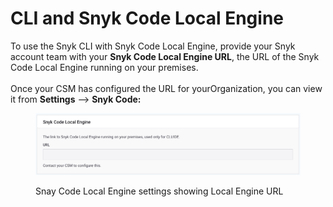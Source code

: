 # CLI and Snyk Code Local Engine

To use the Snyk CLI with Snyk Code Local Engine, provide your Snyk account team with your **Snyk Code Local Engine URL**, the URL of the Snyk Code Local Engine running on your premises.\
\
Once your CSM has configured the URL for yourOrganization, you can view it from **Settings** --> **Snyk Code:**

<figure><img src="../../../../.gitbook/assets/Screenshot 2022-01-07 at 08.05.01.png" alt="Snay Code Local Engine settings showing Local Engine URL"><figcaption><p>Snay Code Local Engine settings showing Local Engine URL</p></figcaption></figure>
